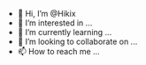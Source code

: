 - 👋 Hi, I’m @Hikix
- 👀 I’m interested in ...
- 🌱 I’m currently learning ...
- 💞️ I’m looking to collaborate on ...
- 📫 How to reach me ...

<!---
Hikix/Hikix is a ✨ special ✨ repository because its `README.md` (this file) appears on your GitHub profile.
You can click the Preview link to take a look at your changes.
--->
